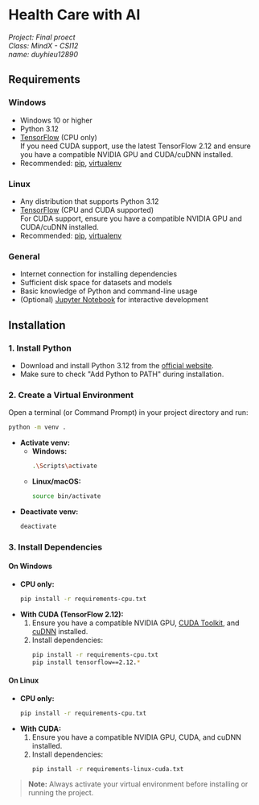 # Health Care with AI

*Project: Final proect*  
*Class: MindX - CSI12*  
*name: duyhieu12890*

## Requirements

### Windows
- Windows 10 or higher
- Python 3.12
- [TensorFlow](https://www.tensorflow.org/install) (CPU only)  
    If you need CUDA support, use the latest TensorFlow 2.12 and ensure you have a compatible NVIDIA GPU and CUDA/cuDNN installed.
- Recommended: [pip](https://pip.pypa.io/en/stable/), [virtualenv](https://virtualenv.pypa.io/en/latest/)

### Linux
- Any distribution that supports Python 3.12
- [TensorFlow](https://www.tensorflow.org/install) (CPU and CUDA supported)  
    For CUDA support, ensure you have a compatible NVIDIA GPU and CUDA/cuDNN installed.
- Recommended: [pip](https://pip.pypa.io/en/stable/), [virtualenv](https://virtualenv.pypa.io/en/latest/)

### General
- Internet connection for installing dependencies
- Sufficient disk space for datasets and models
- Basic knowledge of Python and command-line usage
- (Optional) [Jupyter Notebook](https://jupyter.org/) for interactive development

## Installation

### 1. Install Python

- Download and install Python 3.12 from the [official website](https://www.python.org/downloads/).
- Make sure to check "Add Python to PATH" during installation.

### 2. Create a Virtual Environment

Open a terminal (or Command Prompt) in your project directory and run:

```bash
python -m venv .
```

- **Activate venv:**
    - **Windows:**  
        ```bash
        .\Scripts\activate
        ```
    - **Linux/macOS:**  
        ```bash
        source bin/activate
        ```
- **Deactivate venv:**  
    ```bash
    deactivate
    ```

### 3. Install Dependencies

#### On Windows

- **CPU only:**
    ```bash
    pip install -r requirements-cpu.txt
    ```
- **With CUDA (TensorFlow 2.12):**
    1. Ensure you have a compatible NVIDIA GPU, [CUDA Toolkit](https://developer.nvidia.com/cuda-toolkit), and [cuDNN](https://developer.nvidia.com/cudnn) installed.
    2. Install dependencies:
         ```bash
         pip install -r requirements-cpu.txt
         pip install tensorflow==2.12.*
         ```

#### On Linux

- **CPU only:**
    ```bash
    pip install -r requirements-cpu.txt
    ```
- **With CUDA:**
    1. Ensure you have a compatible NVIDIA GPU, CUDA, and cuDNN installed.
    2. Install dependencies:
         ```bash
         pip install -r requirements-linux-cuda.txt
         ```

> **Note:** Always activate your virtual environment before installing or running the project.